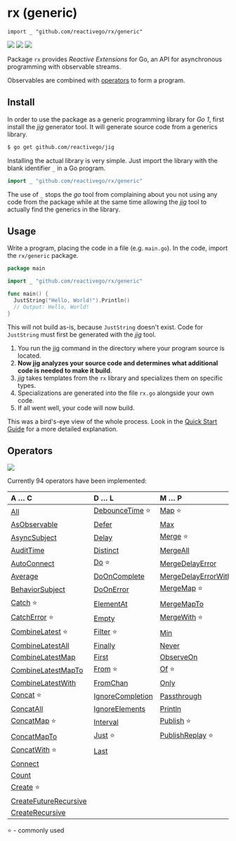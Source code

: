 # rx (generic)

    import _ "github.com/reactivego/rx/generic"

[![](../../assets/godev.svg)](https://pkg.go.dev/github.com/reactivego/rx/generic?tab=doc)
[![](../../assets/godoc.svg)](https://godoc.org/github.com/reactivego/rx/generic)
[![](../../assets/rx.svg)](http://reactivex.io/intro.html)

Package `rx` provides *Reactive Extensions* for Go, an API for asynchronous programming with observable streams.

Observables are combined with [operators](#operators) to form a program.

## Install
In order to use the package as a generic programming library for *Go 1*, first install the [*jig*](https://github.com/reactivego/jig) generator tool. It will generate source code from a generics library.

```bash
$ go get github.com/reactivego/jig
```

Installing the actual library is very simple. Just import the library with the blank identifier `_` in a Go program.

```go
import _ "github.com/reactivego/rx/generic"
```
The use of `_` stops the *go* tool from complaining about you not using any code from the package while at the same time allowing the [*jig*](https://github.com/reactivego/jig) tool to actually find the generics in the library.

## Usage

Write a program, placing the code in a file (e.g. `main.go`). In the code, import the `rx/generic` package.

```go	
package main

import _ "github.com/reactivego/rx/generic"

func main() {
  JustString("Hello, World!").Println()
  // Output: Hello, World!
}
```
This will not build as-is, because `JustString` doesn't exist.
Code for `JustString` must first be generated with the [*jig*](https://github.com/reactivego/jig) tool.

1. You run the [jig](https://github.com/reactivego/jig) command in the directory where your program source is located.
2. **Now [jig](https://github.com/reactivego/jig) analyzes your source code and determines what additional code is needed to make it build**.
3. *[jig](https://github.com/reactivego/jig)* takes templates from the `rx` library and specializes them on specific types.
4. Specializations are generated into the file `rx.go` alongside your own code.
5. If all went well, your code will now build.

This was a bird's-eye view of the whole process. Look in the [Quick Start Guide](QUICKSTART.md) for a more detailed explanation.

## Operators

[![](../../assets/rx.svg)](http://reactivex.io/documentation/operators.html) 

Currently 94 operators have been implemented:
    
| A … C                   | D … L                 | M … P                  | R … S              | T … W          |
|:------------------------|:----------------------|:-----------------------|:-------------------|:---------------|
| [All]                   | [DebounceTime] :star: | [Map] :star:           | [Range]            | [Take]         |
| [AsObservable]          | [Defer]               | [Max]                  | [Reduce]           | [TakeLast]     |
| [AsyncSubject]          | [Delay]               | [Merge] :star:         | [RefCount]         | [TakeUntil]    |
| [AuditTime]             | [Distinct]            | [MergeAll]             | [Repeat]           | [TakeWhile]    |
| [AutoConnect]           | [Do] :star:           | [MergeDelayError]      | [ReplaySubject]    | [ThrottleTime] |
| [Average]               | [DoOnComplete]        | [MergeDelayErrorWith]  | [Retry]            | [Throw]        |
| [BehaviorSubject]       | [DoOnError]           | [MergeMap] :star:      | [Sample]           | [Ticker]       |
| [Catch] :star:          | [ElementAt]           | [MergeMapTo]           | [Scan] :star:      | [TimeInterval] |
| [CatchError] :star:     | [Empty]               | [MergeWith] :star:     | [Serialize]        | [Timeout]      |
| [CombineLatest] :star:  | [Filter] :star:       | [Min]                  | [Single]           | [Timer]        |
| [CombineLatestAll]      | [Finally]             | [Never]                | [Skip]             | [Timestamp]    |
| [CombineLatestMap]      | [First]               | [ObserveOn]            | [SkipLast]         | [ToChan]       |
| [CombineLatestMapTo]    | [From] :star:         | [Of] :star:            | [Start]            | [ToSingle]     |
| [CombineLatestWith]     | [FromChan]            | [Only]                 | [Subject]          | [ToSlice]      |
| [Concat] :star:         | [IgnoreCompletion]    | [Passthrough]          | [Subscribe]        | [Wait]         |
| [ConcatAll]             | [IgnoreElements]      | [Println]              | [SubscribeOn]      |
| [ConcatMap] :star:      | [Interval]            | [Publish] :star:       | [Sum]              |
| [ConcatMapTo]           | [Just] :star:         | [PublishReplay] :star: | [SwitchAll]        |
| [ConcatWith] :star:     | [Last]                |                        | [SwitchMap] :star: |
| [Connect]               |
| [Count]                 |
| [Create] :star:         |
| [CreateFutureRecursive] |
| [CreateRecursive]       |

:star: - commonly used

[All]: operators/All.md
[AsObservable]: operators/AsObservable.md
[AuditTime]: operators/AuditTime.md
[AsyncSubject]: operators/AsyncSubject.md
[AutoConnect]: operators/AutoConnect.md
[Average]: operators/Average.md
[BehaviorSubject]: operators/BehaviorSubject.md
[Catch]: operators/Catch.md
[CatchError]: operators/CatchError.md
[CombineLatest]: operators/CombineLatest.md
[CombineLatestAll]: operators/CombineLatestAll.md
[CombineLatestMap]: operators/CombineLatestMap.md
[CombineLatestMapTo]: operators/CombineLatestMapTo.md
[CombineLatestWith]: operators/CombineLatestWith.md
[Concat]: operators/Concat.md
[ConcatAll]: operators/ConcatAll.md
[ConcatMap]: operators/ConcatMap.md
[ConcatMapTo]: operators/ConcatMapTo.md
[ConcatWith]: operators/ConcatWith.md
[Connect]: operators/Connect.md
[Count]: operators/Count.md
[Create]: operators/Create.md
[CreateFutureRecursive]: operators/CreateFutureRecursive.md
[CreateRecursive]: operators/CreateRecursive.md
[DebounceTime]: operators/DebounceTime.md
[Defer]: operators/Defer.md
[Delay]: operators/Delay.md
[Distinct]: operators/Distinct.md
[Do]: operators/Do.md
[DoOnComplete]: operators/DoOnComplete.md
[DoOnError]: operators/DoOnError.md
[ElementAt]: operators/ElementAt.md
[Empty]: operators/Empty.md
[Filter]: operators/Filter.md
[Finally]: operators/Finally.md
[First]: operators/First.md
[From]: operators/From.md
[FromChan]: operators/FromChan.md
[IgnoreCompletion]: operators/IgnoreCompletion.md
[IgnoreElements]: operators/IgnoreElements.md
[Interval]: operators/Interval.md
[Just]: operators/Just.md
[Last]: operators/Last.md
[Map]: operators/Map.md
[Max]: operators/Max.md
[Merge]: operators/Merge.md
[MergeAll]: operators/MergeAll.md
[MergeDelayError]: operators/MergeDelayError.md
[MergeDelayErrorWith]: operators/MergeDelayErrorWith.md
[MergeMap]: operators/MergeMap.md
[MergeMapTo]: operators/MergeMapTo.md
[MergeWith]: operators/MergeWith.md
[Min]: operators/Min.md
[Never]: operators/Never.md
[ObserveOn]: operators/ObserveOn.md
[Of]: operators/Of.md
[Only]: operators/Only.md
[Passthrough]: operators/Passthrough.md
[Println]: operators/Println.md
[Publish]: operators/Publish.md
[PublishReplay]: operators/PublishReplay.md
[Range]: operators/Range.md
[Reduce]: operators/Reduce.md
[RefCount]: operators/RefCount.md
[Repeat]: operators/Repeat.md
[ReplaySubject]: operators/ReplaySubject.md
[Retry]: operators/Retry.md
[Sample]: operators/Sample.md
[Scan]: operators/Scan.md
[Serialize]: operators/Serialize.md
[Single]: operators/Single.md
[Skip]: operators/Skip.md
[SkipLast]: operators/SkipLast.md
[Start]: operators/Start.md
[Subject]: operators/Subject.md
[Subscribe]: operators/Subscribe.md
[SubscribeOn]: operators/SubscribeOn.md
[Sum]: operators/Sum.md
[SwitchAll]: operators/SwitchAll.md
[SwitchMap]: operators/SwitchMap.md
[Take]: operators/Take.md
[TakeLast]: operators/TakeLast.md
[TakeUntil]: operators/TakeUntil.md
[TakeWhile]: operators/TakeWhile.md
[ThrottleTime]: operators/ThrottleTime.md
[Throw]: operators/Throw.md
[Ticker]: operators/Ticker.md
[TimeInterval]: operators/TimeInterval.md
[Timeout]: operators/Timeout.md
[Timer]: operators/Timer.md
[Timestamp]: operators/Timestamp.md
[ToChan]: operators/ToChan.md
[ToSingle]: operators/ToSingle.md
[ToSlice]: operators/ToSlice.md
[Wait]: operators/Wait.md
